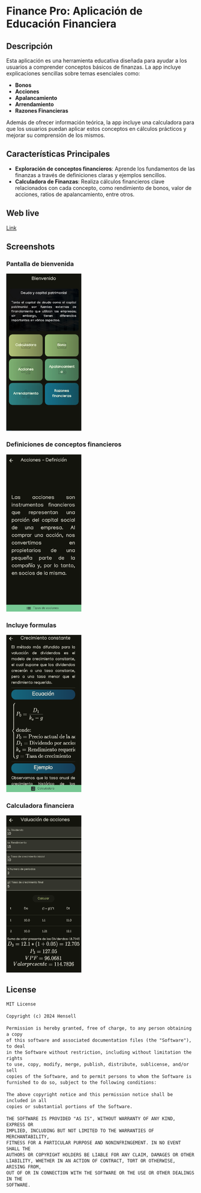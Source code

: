 # Finance Pro: Aplicación de Educación Financiera

## Descripción
Esta aplicación es una herramienta educativa diseñada para ayudar a los usuarios a comprender conceptos básicos de finanzas. La app incluye explicaciones sencillas sobre temas esenciales como:

- **Bonos**
- **Acciones**
- **Apalancamiento**
- **Arrendamiento**
- **Razones Financieras**

Además de ofrecer información teórica, la app incluye una calculadora para que los usuarios puedan aplicar estos conceptos en cálculos prácticos y mejorar su comprensión de los mismos.

## Características Principales

- **Exploración de conceptos financieros**: Aprende los fundamentos de las finanzas a través de definiciones claras y ejemplos sencillos.
- **Calculadora de Finanzas**: Realiza cálculos financieros clave relacionados con cada concepto, como rendimiento de bonos, valor de acciones, ratios de apalancamiento, entre otros.

## Web live
[Link](https://hensell.github.io/finance_pro/)

## Screenshots

### Pantalla de bienvenida
<img src="screenshots/1.png" width="200" height="417" />

### Definiciones de conceptos financieros
<img src="screenshots/2.png" width="200" height="417" />

### Incluye formulas
<img src="screenshots/3.png" width="200" height="417" />

### Calculadora financiera
<img src="screenshots/4.png" width="200" height="417" />


## License

```
MIT License

Copyright (c) 2024 Hensell

Permission is hereby granted, free of charge, to any person obtaining a copy
of this software and associated documentation files (the "Software"), to deal
in the Software without restriction, including without limitation the rights
to use, copy, modify, merge, publish, distribute, sublicense, and/or sell
copies of the Software, and to permit persons to whom the Software is
furnished to do so, subject to the following conditions:

The above copyright notice and this permission notice shall be included in all
copies or substantial portions of the Software.

THE SOFTWARE IS PROVIDED "AS IS", WITHOUT WARRANTY OF ANY KIND, EXPRESS OR
IMPLIED, INCLUDING BUT NOT LIMITED TO THE WARRANTIES OF MERCHANTABILITY,
FITNESS FOR A PARTICULAR PURPOSE AND NONINFRINGEMENT. IN NO EVENT SHALL THE
AUTHORS OR COPYRIGHT HOLDERS BE LIABLE FOR ANY CLAIM, DAMAGES OR OTHER
LIABILITY, WHETHER IN AN ACTION OF CONTRACT, TORT OR OTHERWISE, ARISING FROM,
OUT OF OR IN CONNECTION WITH THE SOFTWARE OR THE USE OR OTHER DEALINGS IN THE
SOFTWARE.
```